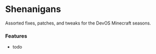 # Shenanigans
Assorted fixes, patches, and tweaks for the DevOS Minecraft seasons.

### Features
- todo
